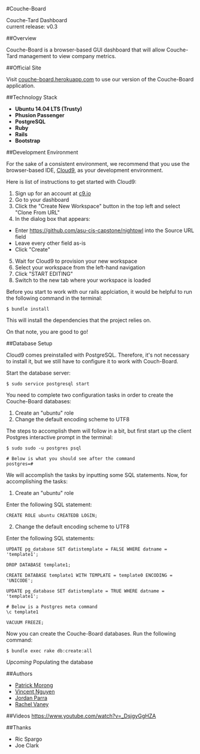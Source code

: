 #Couche-Board

Couche-Tard Dashboard  
current release: v0.3

##Overview

Couche-Board is a browser-based GUI dashboard that will allow Couche-Tard management to view company metrics.

##Official Site

Visit [couche-board.herokuapp.com](https://couche-board.herokuapp.com) to use our version of the Couche-Board application.

##Technology Stack
* **Ubuntu 14.04 LTS (Trusty)**
* **Phusion Passenger**
* **PostgreSQL**
* **Ruby**
* **Rails**
* **Bootstrap**
 
##Development Environment

For the sake of a consistent environment, we recommend that you use the browser-based IDE, [Cloud9](https://c9.io/), as your development environment.

Here is list of instructions to get started with Cloud9:

1. Sign up for an account at [c9.io](https://c9.io/)
2. Go to your dashboard
3. Click the "Create New Workspace" button in the top left and select "Clone From URL"
4. In the dialog box that appears:
 * Enter https://github.com/asu-cis-capstone/nightowl into the Source URL field
 * Leave every other field as-is
 * Click "Create"
5. Wait for Cloud9 to provision your new workspace
6. Select your workspace from the left-hand navigation
7. Click "START EDITING"
8. Switch to the new tab where your workspace is loaded
   
Before you start to work with our rails applciation, it would be helpful to run the following command in the terminal:
```
$ bundle install
```
This will install the dependencies that the project relies on.

On that note, you are good to go!

##Database Setup

Cloud9 comes preinstalled with PostgreSQL. Therefore, it's not necessary to install it, but we still have to configure it to work with Couch-Board.

Start the database server:
```
$ sudo service postgresql start
```

You need to complete two configuration tasks in order to create the Couche-Board databases: 
 
1. Create an "ubuntu" role
2. Change the default encoding scheme to UTF8
 
The steps to accomplish them will follow in a bit, but first start up the client Postgres interactive prompt in the terminal:

```
$ sudo sudo -u postgres psql

# Below is what you should see after the command
postgres=#
```
 
We will accomplish the tasks by inputting some SQL statements. Now, for accomplishing the tasks:

1. Create an "ubuntu" role 

Enter the following SQL statement:
```
CREATE ROLE ubuntu CREATEDB LOGIN;
```

2. Change the default encoding scheme to UTF8
 
Enter the following SQL statements:
```
UPDATE pg_database SET datistemplate = FALSE WHERE datname = 'template1';

DROP DATABASE template1;

CREATE DATABASE template1 WITH TEMPLATE = template0 ENCODING = 'UNICODE';

UPDATE pg_database SET datistemplate = TRUE WHERE datname = 'template1';

# Below is a Postgres meta command
\c template1

VACUUM FREEZE;
```

Now you can create the Couche-Board databases. Run the following command:
```
$ bundle exec rake db:create:all
```

*Upcoming*
Populating the database

##Authors

* [Patrick Morong](https:github.com/pmorong)  
* [Vincent Nguyen](https:github.com/vietcent)  
* [Jordan Parra](https:github.com/Jordan-Parra)  
* [Rachel Vaney](https:github.com/theroguemuppet)

##Videos
https://www.youtube.com/watch?v=_DsjgyGgHZA

##Thanks

* Ric Spargo
* Joe Clark



